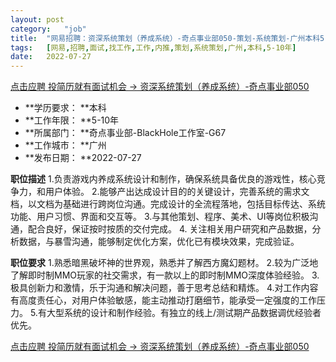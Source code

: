 ```yaml
---
layout:	post
category:	"job"
title:	"网易招聘：资深系统策划（养成系统）-奇点事业部050-策划-系统策划-广州本科5-10年"
tags:	[网易,招聘,面试,找工作,工作,内推,策划,系统策划,广州,本科,5-10年]
date:	2022-07-27
---
```


[点击应聘 投简历就有面试机会 -> 资深系统策划（养成系统）-奇点事业部050](http://mobile.bole.netease.com/bole/boleDetail?id=25959&employeeId=346f03c3cda5f04c&key=all)



- **学历要求： **本科
- **工作年限： **5-10年
- **所属部门： **奇点事业部-BlackHole工作室-G67
- **工作城市： **广州
- **发布日期： **2022-07-27



**职位描述**
1.负责游戏内养成系统设计和制作，确保系统具备优良的游戏性，核心竞争力，和用户体验。
2.能够产出达成设计目的的关键设计，完善系统的需求文档，以文档为基础进行跨岗位沟通。完成设计的全流程落地，包括目标传达、系统功能、用户习惯、界面和交互等。
3.与其他策划、程序、美术、UI等岗位积极沟通，配合良好，保证按时按质的交付完成。
4. 关注相关用户研究和产品数据，分析数据，与暴雪沟通，能够制定优化方案，优化已有模块效果，完成验证。



**职位要求**
1.熟悉暗黑破坏神的世界观，熟悉并了解西方魔幻题材。
2.较为广泛地了解即时制MMO玩家的社交需求，有一款以上的即时制MMO深度体验经验。
3.极具创新力和激情，乐于沟通和解决问题，善于思考总结和精炼。
4.对工作内容有高度责任心，对用户体验敏感，能主动推动打磨细节，能承受一定强度的工作压力。
5.有大型系统的设计和制作经验。有独立的线上/测试期产品数据调优经验者优先。



[点击应聘 投简历就有面试机会 -> 资深系统策划（养成系统）-奇点事业部050](http://mobile.bole.netease.com/bole/boleDetail?id=25959&employeeId=346f03c3cda5f04c&key=all)